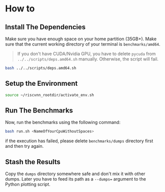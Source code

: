 # How to

## Install The Dependencies

Make sure you have enough space on your home partition (35GB+).
Make sure that the current working directory of your terminal is `benchmarks/amd64`.

> If you don't have CUDA/Nvidia GPU, you have to delete `pycuda` from `../../scripts/deps.amd64.sh` manually. 
> Otherwise, the script will fail.

```bash
bash ../../scripts/deps.amd64.sh
```

## Setup the Environment

```bash
source ~/riscvnn_rootdir/activate_env.sh
```

## Run The Benchmarks

Now, run the benchmarks using the following command:

```bash
bash run.sh <NameOfYourCpuWithoutSpaces>
```

if the execution has failed, please delete `benchmarks/dumps` directory first and then try again.

## Stash the Results

Copy the `dumps` directory somewhere safe and don't mix it with other dumps. Later you have to feed its path as a
`--dumps=` argument to the Python plotting script.

